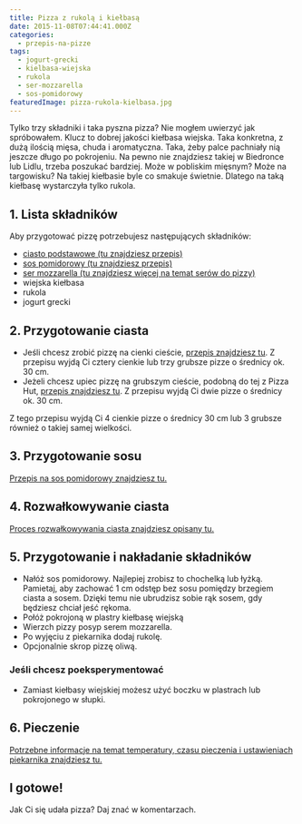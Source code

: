 ```yaml
---
title: Pizza z rukolą i kiełbasą
date: 2015-11-08T07:44:41.000Z
categories: 
  - przepis-na-pizze
tags: 
  - jogurt-grecki
  - kielbasa-wiejska
  - rukola
  - ser-mozzarella
  - sos-pomidorowy
featuredImage: pizza-rukola-kielbasa.jpg
---
```


Tylko trzy składniki i taka pyszna pizza? Nie mogłem uwierzyć jak spróbowałem. Klucz to dobrej jakości kiełbasa wiejska. Taka konkretna, z dużą ilością mięsa, chuda i aromatyczna. Taka, żeby palce pachniały nią jeszcze długo po pokrojeniu. Na pewno nie znajdziesz takiej w Biedronce lub Lidlu, trzeba poszukać bardziej. Może w pobliskim mięsnym? Może na targowisku? Na takiej kiełbasie byle co smakuje świetnie. Dlatego na taką kiełbasę wystarczyła tylko rukola.

## 1\. Lista składników

Aby przygotować pizzę potrzebujesz następujących składników:

- <a title="Przepis na ciasto podstawowe" href="/przepis-na-ciasto-na-pizze/">ciasto podstawowe (tu znajdziesz przepis)</a>
- <a title="Przepis na sos pomidorowy" href="/sos-pomidorowy/">sos pomidorowy (tu znajdziesz przepis)</a>
- <a title="Ser do pizzy" href="/jaki-ser-wybrac-do-pizzy/">ser mozzarella (tu znajdziesz więcej na temat serów do pizzy)</a>
- wiejska kiełbasa
- rukola
- jogurt grecki

## 2\. Przygotowanie ciasta

- Jeśli chcesz zrobić pizzę na cienki cieście, <a title="Przepis na ciasto podstawowe" href="/przepis-na-ciasto-na-pizze/">przepis znajdziesz tu</a>. Z przepisu wyjdą Ci cztery cienkie lub trzy grubsze pizze o średnicy ok. 30 cm.
- Jeżeli chcesz upiec pizzę na grubszym cieście, podobną do tej z Pizza Hut, <a title="Przepis na pizzę na grubym cieście" href="/jak-zrobic-ciasto-na-pizze-jak-w-pizza-hut/">przepis znajdziesz tu</a>. Z przepisu wyjdą Ci dwie pizze o średnicy ok. 30 cm.

Z tego przepisu wyjdą Ci 4 cienkie pizze o średnicy 30 cm lub 3 grubsze również o takiej samej wielkości.

## 3\. Przygotowanie sosu

<a title="Przepis na sos pomidorowy" href="/sos-pomidorowy/">Przepis na sos pomidorowy znajdziesz tu.</a>

## 4\. Rozwałkowywanie ciasta

<a title="Rozwałkowywanie ciasta" href="/jak-walkowac-ciasto-pizzy/">Proces rozwałkowywania ciasta znajdziesz opisany tu.</a>

## 5\. Przygotowanie i nakładanie składników

- Nałóż sos pomidorowy. Najlepiej zrobisz to chochelką lub łyżką. Pamietaj, aby zachować 1 cm odstęp bez sosu pomiędzy brzegiem ciasta a sosem. Dzięki temu nie ubrudzisz sobie rąk sosem, gdy będziesz chciał jeść rękoma.
- Połóż pokrojoną w plastry kiełbasę wiejską
- Wierzch pizzy posyp serem mozzarella.
- Po wyjęciu z piekarnika dodaj rukolę.
- Opcjonalnie skrop pizzę oliwą.

### Jeśli chcesz poeksperymentować

- Zamiast kiełbasy wiejskiej możesz użyć boczku w plastrach lub pokrojonego w słupki.

## 6\. Pieczenie

<a title="Jak ustawić piekarnik do pieczenia pizzy" href="/jak-ustawic-piekarnik-pieczenia-pizzy/">Potrzebne informacje na temat temperatury, czasu pieczenia i ustawieniach piekarnika znajdziesz tu.</a>

## I gotowe!

Jak Ci się udała pizza? Daj znać w komentarzach.
